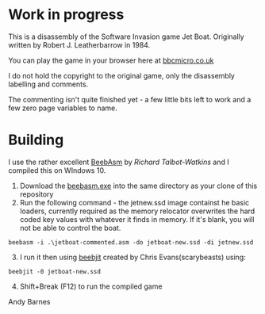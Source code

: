 # Work in progress

This is a disassembly of the Software Invasion game Jet Boat.  Originally written by Robert J. Leatherbarrow in 1984.

You can play the game in your browser here at [bbcmicro.co.uk](http://www.bbcmicro.co.uk/game.php?id=187)

I do not hold the copyright to the original game, only the disassembly labelling and comments.

The commenting isn't quite finished yet - a few little bits left to work and a few zero page variables to name.

# Building

I use the rather excellent [BeebAsm](https://github.com/stardot/beebasm) by *Richard Talbot-Watkins* and I compiled this on WIndows 10.

1. Download the [beebasm.exe](https://github.com/stardot/beebasm/blob/master/beebasm.exe) into the same directory as your clone of this repository
2. Run the following command - the jetnew.ssd image containst he basic loaders, currently required as the memory relocator overwrites the hard coded key values with whatever it finds in memory.  If it's blank, you will not be able to control the boat.

```beebasm -i .\jetboat-commented.asm -do jetboat-new.ssd -di jetnew.ssd```

3. I run it then using [beebjit](https://github.com/scarybeasts/beebjit) created by Chris Evans(scarybeasts) using:

```beebjit -0 jetboat-new.ssd```

4. Shift+Break (F12) to run the compiled game

Andy Barnes

